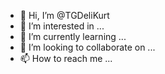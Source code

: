 - 👋 Hi, I’m @TGDeliKurt
- 👀 I’m interested in ...
- 🌱 I’m currently learning ...
- 💞️ I’m looking to collaborate on ...
- 📫 How to reach me ...

<!---
TGDeliKurt/TGDeliKurt is a ✨ special ✨ repository because its `README.md` (this file) appears on your GitHub profile.
You can click the Preview link to take a look at your changes.
--->
